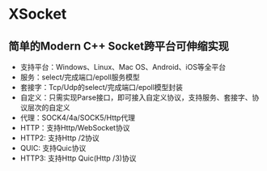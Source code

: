 # XSocket
## 简单的Modern C++ Socket跨平台可伸缩实现

* 支持平台：Windows、Linux、Mac OS、Android、iOS等全平台
* 服务：select/完成端口/epoll服务模型
* 套接字：Tcp/Udp的select/完成端口/epoll模型封装
* 自定义：只需实现Parse接口，即可接入自定义协议，支持服务、套接字、协议层次的自定义
* 代理：SOCK4/4a/SOCK5/Http代理
* HTTP：支持Http/WebSocket协议
* HTTP2: 支持Http /2协议
* QUIC: 支持Quic协议
* HTTP3: 支持Http Quic(Http /3)协议

